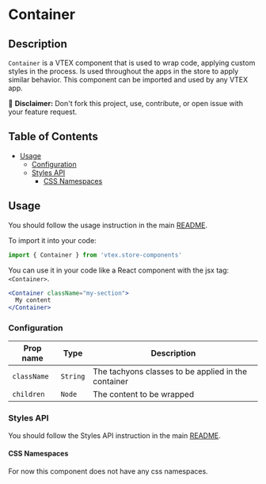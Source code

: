 # Container

## Description

`Container` is a VTEX component that is used to wrap code, applying custom styles in the process. Is used throughout the apps in the store to apply similar behavior.
This component can be imported and used by any VTEX app.

:loudspeaker: **Disclaimer:** Don't fork this project, use, contribute, or open issue with your feature request.

## Table of Contents
- [Usage](#usage)
  - [Configuration](#configuration)
  - [Styles API](#styles-api)
    - [CSS Namespaces](#css-namespaces)

## Usage

You should follow the usage instruction in the main [README](https://github.com/vtex-apps/store-components/blob/master/README.md#usage).

To import it into your code: 
```js
import { Container } from 'vtex.store-components'
```

You can use it in your code like a React component with the jsx tag: `<Container>`. 
```jsx
<Container className="my-section">
  My content
</Container>
```

### Configuration

| Prop name | Type | Description |
| --------- | ---- | ----------- |
| `className` | `String` | The tachyons classes to be applied in the container |
| `children` | `Node` | The content to be wrapped |

### Styles API
You should follow the Styles API instruction in the main [README](/README.md#styles-api).

#### CSS Namespaces

For now this component does not have any css namespaces.